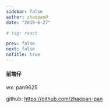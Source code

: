 ```yaml
---
sidebar: false
author: zhaopan@
date: "2019-6-27"

# tag: react

prev: false
next: false
noTitle: true
---
```


#### 前端仔

wx: pan9625

github: <https://github.com/zhaopan-pan>
